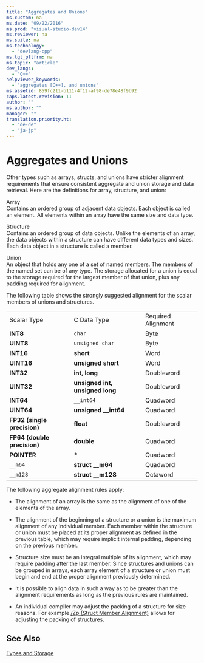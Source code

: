 ```yaml
---
title: "Aggregates and Unions"
ms.custom: na
ms.date: "09/22/2016"
ms.prod: "visual-studio-dev14"
ms.reviewer: na
ms.suite: na
ms.technology: 
  - "devlang-cpp"
ms.tgt_pltfrm: na
ms.topic: "article"
dev_langs: 
  - "C++"
helpviewer_keywords: 
  - "aggregates [C++], and unions"
ms.assetid: 859fc211-b111-4f12-af98-de78e48f9b92
caps.latest.revision: 11
author: ""
ms.author: ""
manager: ""
translation.priority.ht: 
  - "de-de"
  - "ja-jp"
---
```

# Aggregates and Unions
Other types such as arrays, structs, and unions have stricter alignment requirements that ensure consistent aggregate and union storage and data retrieval. Here are the definitions for array, structure, and union:  
  
 Array  
 Contains an ordered group of adjacent data objects. Each object is called an element. All elements within an array have the same size and data type.  
  
 Structure  
 Contains an ordered group of data objects. Unlike the elements of an array, the data objects within a structure can have different data types and sizes. Each data object in a structure is called a member.  
  
 Union  
 An object that holds any one of a set of named members. The members of the named set can be of any type. The storage allocated for a union is equal to the storage required for the largest member of that union, plus any padding required for alignment.  
  
 The following table shows the strongly suggested alignment for the scalar members of unions and structures.  
  
||||  
|-|-|-|  
|Scalar Type|C Data Type|Required Alignment|  
|**INT8**|`char`|Byte|  
|**UINT8**|`unsigned char`|Byte|  
|**INT16**|**short**|Word|  
|**UINT16**|**unsigned short**|Word|  
|**INT32**|**int, long**|Doubleword|  
|**UINT32**|**unsigned int, unsigned long**|Doubleword|  
|**INT64**|`__int64`|Quadword|  
|**UINT64**|**unsigned __int64**|Quadword|  
|**FP32 (single precision)**|**float**|Doubleword|  
|**FP64 (double precision)**|**double**|Quadword|  
|**POINTER**|**\***|Quadword|  
|`__m64`|**struct __m64**|Quadword|  
|`__m128`|**struct __m128**|Octaword|  
  
 The following aggregate alignment rules apply:  
  
-   The alignment of an array is the same as the alignment of one of the elements of the array.  
  
-   The alignment of the beginning of a structure or a union is the maximum alignment of any individual member. Each member within the structure or union must be placed at its proper alignment as defined in the previous table, which may require implicit internal padding, depending on the previous member.  
  
-   Structure size must be an integral multiple of its alignment, which may require padding after the last member. Since structures and unions can be grouped in arrays, each array element of a structure or union must begin and end at the proper alignment previously determined.  
  
-   It is possible to align data in such a way as to be greater than the alignment requirements as long as the previous rules are maintained.  
  
-   An individual compiler may adjust the packing of a structure for size reasons. For example [/Zp (Struct Member Alignment)](../vs140/-zp--struct-member-alignment-.md) allows for adjusting the packing of structures.  
  
## See Also  
 [Types and Storage](../vs140/types-and-storage.md)